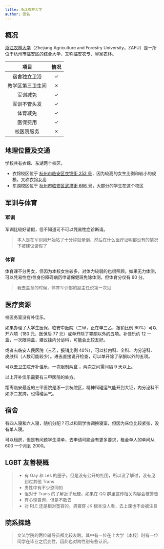 ```yaml
---
title: 浙江农林大学
author: 匿名
---
```


## 概况

[浙江农林大学](https://www.zafu.edu.cn)（Zhejiang Agriculture and Forestry University，ZAFU）是一所位于杭州市临安区的综合大学，又称临安农专、皇家农林。

|项目|情况|
|:---:|:---:|
|宿舍独立卫浴|✓|
|教学区第三卫生间|✗|
|军训减免|✓|
|军训不管头发|✓|
|体育减免|✓|
|医保费用|✓|
|校医院服务|✗|

## 地理位置及交通

学校共有衣锦、东湖两个校区。

- 衣锦校区位于 [杭州市临安区衣锦街 252 号](https://www.amap.com/place/B023B06XPX)，因为较高的女生比例和较小的规模，又称衣锦女高
- 东湖校区位于 [杭州市临安区武肃街 666 号](https://www.amap.com/place/B023B07KSJ)，大部分的学生在这个校区

## 军训与体育

### 军训

军训比较好请假，但不知道可不可以凭易性症诊断请。

> 本人是在军训刚开始站了十分钟就晕倒，然后在什么医疗证明都没有的情况下被建议请假了

### 体育

体育课不分男女，但因为本校女生较多，对体力较弱的也很照顾。如果无力体测，可以凭易性症/性身份障碍病历申请保健班免除体测，但体育分仅有 60 分。

> 我去盖章的时候，体育军训部的副主任说第一次见

## 医疗资源

校医务室没有补佳乐。

如果办理了大学生医保，临安中医院（二甲，正在申三乙，报销比例 60%）可以开六项（180 元，医保后 77 元）或单开除了睾酮以外的五项。补佳乐约 12 一盒，一次限两盒，建议挂内分泌科，可能会比较友好。

或者去临安人民医院（三乙，报销比例 40%），可以挂内科、全科、内分泌科、皮肤科（人数可能较少）。进去直接说开检查，可以单开除了孕酮以外的五项。

可以去卫生院开补佳乐，一次限制两盒 ，两次之间需间隔 9 天以上。

以上开补佳乐需要有三甲医院的处方。

距离临安最近的三甲医院是浙一余杭院区，精神科碰运气能开到大证，内分泌科不如浙二友跨，也得碰运气。

## 宿舍

有四人寝和六人寝，随机分配？可以和同学协调换寝室，但因为床位比较紧张，没有单人寝。

可以租房，但是有问题学生清单，去申请可能会有更多要求，租金单人的单间从 600 一个月到 2000。

## LGBT 友善梗概

> - 有 Gay 和 Les 的圈子，但是没有公开的社团，所以没了解过，没有见到过其他 Trans
> - 男性中有不少恐同的
> - 但对于 Trans 的了解近乎玩梗，如果在 QQ 群里宣传相关内容会被警告
> - 有心理咨询，但是不敢去
> - 对 RLE 还是相对宽容的，男寝穿 JK 根本没人看，去上课也不会被注目

## 院系探路

> 文法学院的两位辅导员都比较友跨。其中有一位在上大学（本校）时有一位同学在毕业之后变性，因此也对跨性别有些认识。
